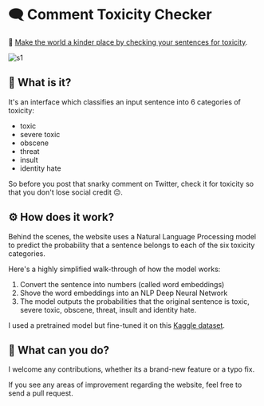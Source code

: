 # 🗨️ Comment Toxicity Checker

🤗 [Make the world a kinder place by checking your sentences for toxicity](https://comment-toxicity-checker.vercel.app/).

![s1](https://github.com/raj-pulapakura/Comment-Toxicity-Checker/assets/87762282/6111500f-3c0c-4495-9f8d-76f456c1db7d)

## 📖 What is it?

It's an interface which classifies an input sentence into 6 categories of toxicity:
- toxic
- severe toxic
- obscene
- threat
- insult
- identity hate

So before you post that snarky comment on Twitter, check it for toxicity so that you don't lose social credit 😔.

## ⚙️ How does it work?

Behind the scenes, the website uses a Natural Language Processing model to predict the probability that a sentence belongs to each of the six toxicity categories.

Here's a highly simplified walk-through of how the model works:

1. Convert the sentence into numbers (called word embeddings)
2. Shove the word embeddings into an NLP Deep Neural Network
3. The model outputs the probabilities that the original sentence is toxic, severe toxic, obscene, threat, insult and identity hate.

I used a pretrained model but fine-tuned it on this [Kaggle dataset](https://www.kaggle.com/competitions/jigsaw-toxic-comment-classification-challenge/data).

## 🤗 What can you do?

I welcome any contributions, whether its a brand-new feature or a typo fix.

If you see any areas of improvement regarding the website, feel free to send a pull request.


